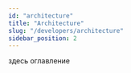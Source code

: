 ```yaml
---
id: "architecture"
title: "Architecture"
slug: "/developers/architecture"
sidebar_position: 2
---
```


здесь оглавление
